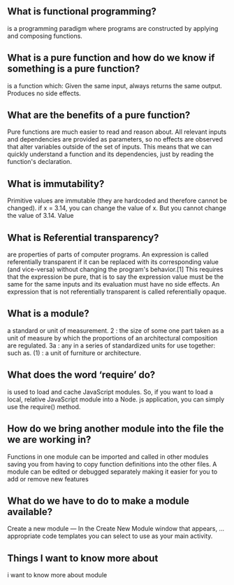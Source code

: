 ## What is functional programming?
 is a programming paradigm where programs are constructed by applying and composing functions.
## What is a pure function and how do we know if something is a pure function?
 is a function which: Given the same input, always returns the same output. Produces no side effects.
## What are the benefits of a pure function?
Pure functions are much easier to read and reason about. All relevant inputs and dependencies are provided as parameters, so no effects are observed that alter variables outside of the set of inputs. This means that we can quickly understand a function and its dependencies, just by reading the function's declaration.
## What is immutability?
Primitive values are immutable (they are hardcoded and therefore cannot be changed). if x = 3.14, you can change the value of x. But you cannot change the value of 3.14. Value
## What is Referential transparency?
are properties of parts of computer programs. An expression is called referentially transparent if it can be replaced with its corresponding value (and vice-versa) without changing the program's behavior.[1] This requires that the expression be pure, that is to say the expression value must be the same for the same inputs and its evaluation must have no side effects. An expression that is not referentially transparent is called referentially opaque.
## What is a module?
 a standard or unit of measurement. 2 : the size of some one part taken as a unit of measure by which the proportions of an architectural composition are regulated. 3a : any in a series of standardized units for use together: such as. (1) : a unit of furniture or architecture.
## What does the word ‘require’ do?
is used to load and cache JavaScript modules. So, if you want to load a local, relative JavaScript module into a Node. js application, you can simply use the require() method.
## How do we bring another module into the file the we are working in?
Functions in one module can be imported and called in other modules saving you from having to copy function definitions into the other files. A module can be edited or debugged separately making it easier for you to add or remove new features
## What do we have to do to make a module available?
Create a new module — In the Create New Module window that appears, ... appropriate code templates you can select to use as your main activity.
## Things I want to know more about

i want to know more about module
